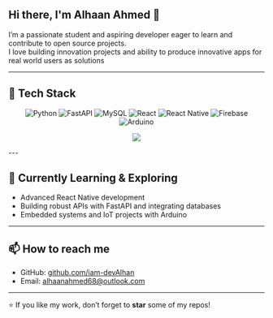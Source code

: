 
## Hi there, I'm Alhaan Ahmed 👋

I’m a passionate student and aspiring developer eager to learn and contribute to open source projects.  
I love building innovation projects and ability to produce innovative apps for real world users as solutions

---

## 🚀 Tech Stack

<p align="center">
  <img src="https://img.shields.io/badge/Python-3776AB?style=for-the-badge&logo=python&logoColor=white" alt="Python" />
  <img src="https://img.shields.io/badge/FastAPI-009688?style=for-the-badge&logo=fastapi" alt="FastAPI" />
  <img src="https://img.shields.io/badge/MySQL-4479A1?style=for-the-badge&logo=mysql&logoColor=white" alt="MySQL" />
  <img src="https://img.shields.io/badge/React-20232A?style=for-the-badge&logo=react&logoColor=61DAFB" alt="React" />
  <img src="https://img.shields.io/badge/React_Native-20232A?style=for-the-badge&logo=react&logoColor=61DAFB" alt="React Native" />
  <img src="https://img.shields.io/badge/Firebase-FFA611?style=for-the-badge&logo=firebase&logoColor=white" alt="Firebase" />
  <img src="https://img.shields.io/badge/Arduino-00979D?style=for-the-badge&logo=arduino&logoColor=white" alt="Arduino" />
</p>
<p align="center">
  <a href="https://skillicons.dev">
    <img src="https://skillicons.dev/icons?i=git,docker,fastapi,react,react-native,firebase,mysql" />
  </a>
</p>
---

## 🔭 Currently Learning & Exploring

- Advanced React Native development  
- Building robust APIs with FastAPI and integrating databases  
- Embedded systems and IoT projects with Arduino  

---

## 📫 How to reach me

- GitHub: [github.com/iam-devAlhan](https://github.com/iam-devAlhan)  
- Email: alhaanahmed68@outlook.com

---

⭐️ If you like my work, don’t forget to **star** some of my repos!

<!--
You can add more sections like Projects, Certifications, blog links, etc. as you grow!
-->
